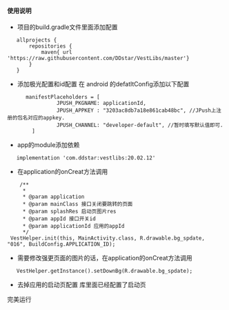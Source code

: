 #### 使用说明
* 项目的build.gradle文件里面添加配置
```
   allprojects {
       repositories {
           maven{ url 'https://raw.githubusercontent.com/DDstar/VestLibs/master'}
       }
   }
   ```
* 添加极光配置和id配置
   在 android 的defatltConfig添加以下配置
```
      manifestPlaceholders = [
                JPUSH_PKGNAME: applicationId,
                JPUSH_APPKEY : "3203ac8db7a18e861cab48bc", //JPush上注册的包名对应的appkey.
                JPUSH_CHANNEL: "developer-default", //暂时填写默认值即可.
        ]
```
   * app的module添加依赖
   ```
      implementation 'com.ddstar:vestlibs:20.02.12'
   ```
* 在application的onCreat方法调用
```
    /**
     * 
     * @param application
     * @param mainClass 接口关闭要跳转的页面
     * @param splashRes 启动页图片res
     * @param appId 接口开关id
     * @param applicationId 应用的appId
     */
 VestHelper.init(this, MainActivity.class, R.drawable.bg_spdate, "016", BuildConfig.APPLICATION_ID);
```
* 需要修改强更页面的图片的话，在application的onCreat方法调用
```
   VestHelper.getInstance().setDownBg(R.drawable.bg_spdate);
```

* 去掉应用的启动页配置
库里面已经配置了启动页

完美运行

